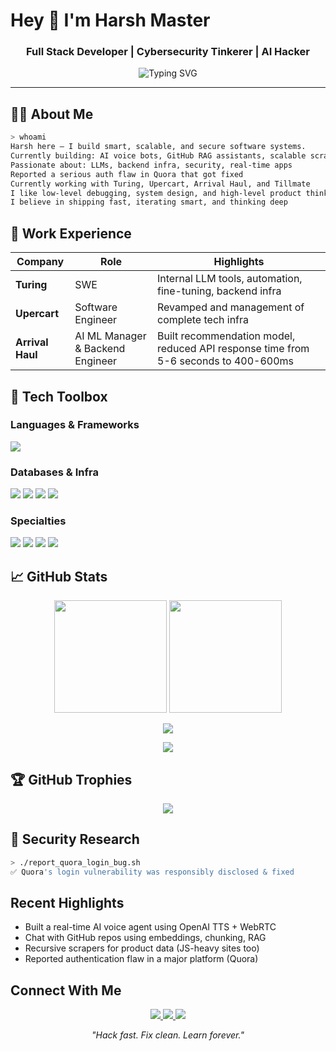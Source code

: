 # Hey 👋 I'm Harsh Master

<h3 align="center">Full Stack Developer | Cybersecurity Tinkerer | AI Hacker</h3>

<p align="center">
  <img src="https://readme-typing-svg.demolab.com?font=Fira+Code&pause=1000&color=00FEEF&center=true&vCenter=true&width=435&lines=I+craft+LLM-powered+apps+%F0%9F%96%A5;Voice+AI+%7C+RAG+%7C+Backend+Infra+%F0%9F%94%A5;Full-stack+with+Dev+Superpowers;Once+slipped+past+Quora+Login+%F0%9F%92%AA" alt="Typing SVG" />
</p>

---

## 🧑‍💻 About Me

```bash
> whoami
Harsh here — I build smart, scalable, and secure software systems.
Currently building: AI voice bots, GitHub RAG assistants, scalable scraping engines
Passionate about: LLMs, backend infra, security, real-time apps
Reported a serious auth flaw in Quora that got fixed
Currently working with Turing, Upercart, Arrival Haul, and Tillmate
I like low-level debugging, system design, and high-level product thinking
I believe in shipping fast, iterating smart, and thinking deep
```

## 💼 Work Experience

| Company | Role | Highlights |
|---------|------|-----------|
| **Turing** | SWE | Internal LLM tools, automation, fine-tuning, backend infra |
| **Upercart** | Software Engineer | Revamped and management of complete tech infra |
| **Arrival Haul** | AI ML Manager & Backend Engineer | Built recommendation model, reduced API response time from 5-6 seconds to 400-600ms |

## 🧰 Tech Toolbox

### Languages & Frameworks
<p>
  <img src="https://skillicons.dev/icons?i=javascript,python,java,dart,nodejs,react,flutter,reactnative" />
</p>

### Databases & Infra
<p>
  <img src="https://skillicons.dev/icons?i=mongodb,mysql,postgres,git" />
  <img src="https://img.shields.io/badge/Neo4j-0176C1?style=flat-square&logo=neo4j&logoColor=white" />
  <img src="https://img.shields.io/badge/ChromaDB-black?style=flat-square" />
  <img src="https://img.shields.io/badge/VectorDB-gray?style=flat-square" />
</p>

### Specialties
<p>
  <img src="https://img.shields.io/badge/Mobile%20Apps-Flutter%20%7C%20React%20Native-blue?style=flat-square" />
  <img src="https://img.shields.io/badge/ML-%F0%9F%A7%A0-lightgrey?style=flat-square" />
  <img src="https://img.shields.io/badge/Cybersecurity-%F0%9F%9B%A1%EF%B8%8F-darkgreen?style=flat-square" />
  <img src="https://img.shields.io/badge/Firebase-ffca28?style=flat-square&logo=firebase&logoColor=black" />
</p>

## 📈 GitHub Stats

<p align="center">
  <img src="https://github-readme-stats.vercel.app/api?username=Harsh0707005&show_icons=true&theme=tokyonight&count_private=true" height="180" />
  <img src="https://streak-stats.demolab.com/?user=Harsh0707005&theme=tokyonight" height="180" />
</p>
<p align="center">
  <img src="https://github-readme-activity-graph.vercel.app/graph?username=Harsh0707005&theme=tokyo-night" />
</p>
<p align="center">
  <img src="https://komarev.com/ghpvc/?username=Harsh0707005&color=blueviolet&style=flat-square&label=Profile+Views" />
</p>

## 🏆 GitHub Trophies

<p align="center">
  <img src="https://github-profile-trophy.vercel.app/?username=Harsh0707005&theme=radical&no-frame=true&column=6" />
</p>

## 🔐 Security Research

```bash
> ./report_quora_login_bug.sh
✅ Quora's login vulnerability was responsibly disclosed & fixed
```

## Recent Highlights

- Built a real-time AI voice agent using OpenAI TTS + WebRTC
- Chat with GitHub repos using embeddings, chunking, RAG
- Recursive scrapers for product data (JS-heavy sites too)
- Reported authentication flaw in a major platform (Quora)

## Connect With Me

<p align="center">
  <a href="mailto:harshmaster07705@gmail.com">
    <img src="https://img.shields.io/badge/Email-harshmaster07705@gmail.com-red?style=for-the-badge&logo=gmail&logoColor=white" />
  </a>
  <a href="mailto:harshmaster.pro@gmail.com">
    <img src="https://img.shields.io/badge/Email-harshmaster.pro@gmail.com-orange?style=for-the-badge&logo=gmail&logoColor=white" />
  </a>
  <a href="https://www.linkedin.com/in/harshmaster/">
    <img src="https://img.shields.io/badge/LinkedIn-harshmaster-blue?style=for-the-badge&logo=linkedin&logoColor=white" />
  </a>
</p>
<p align="center">
  <i>"Hack fast. Fix clean. Learn forever."</i>
</p>
